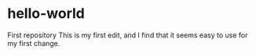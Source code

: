 # hello-world
First repository
This is my first edit, and I find that it seems easy to use for my first change.
